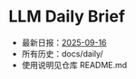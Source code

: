 # LLM Daily Brief

- 最新日报：[2025-09-16](./daily/2025-09-16.md)
- 所有历史：docs/daily/
- 使用说明见仓库 README.md
